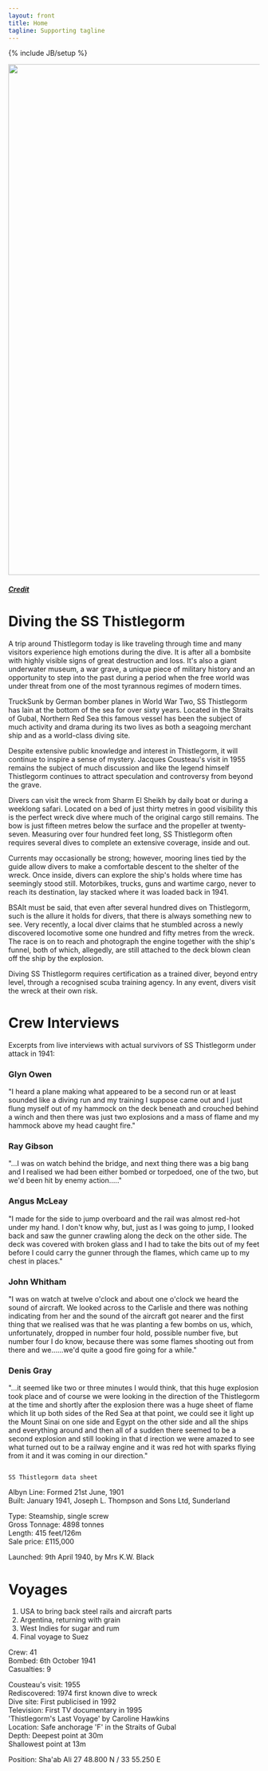 ```yaml
---
layout: front
title: Home
tagline: Supporting tagline
---
```

{% include JB/setup %}

<a href="https://www.flickr.com/photos/markuspuumala/39585537944" title="View photo on Flickr" target="_blank"><img src="https://live.staticflickr.com/4623/39585537944_c427362e20_b.jpg" style="width: 1024px;"></a><br />
<h5><a href="https://www.flickr.com/photos/markuspuumala/" title="View user on Flickr" target="_blank">Credit</a></h5>

# Diving the SS Thistlegorm

A trip around Thistlegorm today is like traveling through time and many visitors experience high emotions during the dive. It is after all a bombsite with highly visible signs of great destruction and loss. It's also a giant underwater museum, a war grave, a unique piece of military history and an opportunity to step into the past during a period when the free world was under threat from one of the most tyrannous regimes of modern times.

TruckSunk by German bomber planes in World War Two, SS Thistlegorm has lain at the bottom of the sea for over sixty years. Located in the Straits of Gubal, Northern Red Sea this famous vessel has been the subject of much activity and drama during its two lives as both a seagoing merchant ship and as a world-class diving site.

Despite extensive public knowledge and interest in Thistlegorm, it will continue to inspire a sense of mystery. Jacques Cousteau's visit in 1955 remains the subject of much discussion and like the legend himself Thistlegorm continues to attract speculation and controversy from beyond the grave.

Divers can visit the wreck from Sharm El Sheikh by daily boat or during a weeklong safari. Located on a bed of just thirty metres in good visibility this is the perfect wreck dive where much of the original cargo still remains. The bow is just fifteen metres below the surface and the propeller at twenty-seven. Measuring over four hundred feet long, SS Thistlegorm often requires several dives to complete an extensive coverage, inside and out.

Currents may occasionally be strong; however, mooring lines tied by the guide allow divers to make a comfortable descent to the shelter of the wreck. Once inside, divers can explore the ship's holds where time has seemingly stood still. Motorbikes, trucks, guns and wartime cargo, never to reach its destination, lay stacked where it was loaded back in 1941.

BSAIt must be said, that even after several hundred dives on Thistlegorm, such is the allure it holds for divers, that there is always something new to see. Very recently, a local diver claims that he stumbled across a newly discovered locomotive some one hundred and fifty metres from the wreck. The race is on to reach and photograph the engine together with the ship's funnel, both of which, allegedly, are still attached to the deck blown clean off the ship by the explosion.

Diving SS Thistlegorm requires certification as a trained diver, beyond entry level, through a recognised scuba training agency. In any event, divers visit the wreck at their own risk.
 

# Crew Interviews
Excerpts from live interviews with actual survivors of
SS Thistlegorm under attack in 1941:

### Glyn Owen
"I heard a plane making what appeared to be a second run or at least sounded like a diving run and my training I suppose came out and I just flung myself out of my hammock on the deck beneath and crouched behind a winch and then there was just two explosions and a mass of flame and my hammock above my head caught fire."

### Ray Gibson
 "…I was on watch behind the bridge, and next thing there was a big bang and I realised we had been either bombed or torpedoed, one of the two, but we'd been hit by enemy action….."

### Angus McLeay
 "I made for the side to jump overboard and the rail was almost red-hot under my hand. I don't know why, but, just as I was going to jump, I looked back and saw the gunner crawling along the deck on the other side. The deck was covered with broken glass and I had to take the bits out of my feet before I could carry the gunner through the flames, which came up to my chest in places."

### John Whitham
 "I was on watch at twelve o'clock and about one o'clock we heard the sound of aircraft. We looked across to the Carlisle and there was nothing indicating from her and the sound of the aircraft got nearer and the first thing that we realised was that he was planting a few bombs on us, which, unfortunately, dropped in number four hold, possible number five, but number four I do know, because there was some flames shooting out from there and we……we'd quite a good fire going for a while."

### Denis Gray
 "…it seemed like two or three minutes I would think, that this huge explosion took place and of course we were looking in the direction of the Thistlegorm at the time and shortly after the explosion there was a huge sheet of flame which lit up both sides of the Red Sea at that point, we could see it light up the Mount Sinai on one side and Egypt on the other side and all the ships and everything around and then all of a sudden there seemed to be a second explosion and still looking in that d irection we were amazed to see what turned out to be a railway engine and it was red hot with sparks flying from it and it was coming in our direction."

                                                                                                                                          SS Thistlegorm data sheet

Albyn Line: Formed 21st June, 1901<br>
Built: January 1941, Joseph L. Thompson and Sons Ltd, Sunderland

Type: Steamship, single screw<br>
Gross Tonnage: 4898 tonnes<br>
Length: 415 feet/126m<br>
Sale price: £115,000

Launched: 9th April 1940, by Mrs K.W. Black

# Voyages
1. USA to bring back steel rails and aircraft parts
1. Argentina, returning with grain
1. West Indies for sugar and rum
1. Final voyage to Suez

Crew: 41<br>
Bombed: 6th October 1941<br>
Casualties: 9

Cousteau's visit: 1955<br>
Rediscovered: 1974 first known dive to wreck<br>
Dive site: First publicised in 1992<br>
Television: First TV documentary in 1995<br>
'Thistlegorm's Last Voyage' by Caroline Hawkins<br>
Location: Safe anchorage 'F' in the Straits of Gubal<br>
Depth: Deepest point at 30m<br>
Shallowest point at 13m<br>

Position: Sha'ab Ali 27 48.800 N / 33 55.250 E
